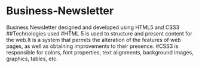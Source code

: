 # Business-Newsletter
 Business Newsletter designed and developed using HTML5 and CSS3
##Technologies used
#HTML 5 is used to structure and present content for the web.It is a system that permits the alteration of the features of web pages, as well as obtaining improvements to their presence.
#CSS3 is responsible for colors, font properties, text alignments, background images, graphics, tables, etc.
